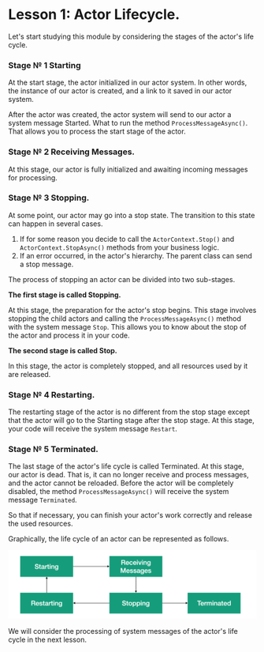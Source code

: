 # Lesson 1: Actor Lifecycle.

Let's start studying this module by considering the stages of the actor's life cycle.

### Stage № 1 Starting

At the start stage, the actor initialized in our actor system. In other words, the instance of our actor is created, and a link to it saved in our actor system.

After the actor was created, the actor system will send to our actor a system message Started. What to run the method `ProcessMessageAsync()`. That allows you to process the start stage of the actor.

### Stage № 2 Receiving Messages.

At this stage, our actor is fully initialized and awaiting incoming messages for processing.

### Stage № 3 Stopping.

At some point, our actor may go into a stop state. The transition to this state can happen in several cases.

1. If for some reason you decide to call the `ActorContext.Stop()` and `ActorContext.StopAsync()` methods from your business logic.
2. If an error occurred, in the actor's hierarchy. The parent class can send a stop message.

The process of stopping an actor can be divided into two sub-stages.

**The first stage is called Stopping.**

At this stage, the preparation for the actor's stop begins. This stage involves stopping the child actors and calling the `ProcessMessageAsync()` method with the system message `Stop`. This allows you to know about the stop of the actor and process it in your code.

**The second stage is called Stop.**

In this stage, the actor is completely stopped, and all resources used by it are released.

### Stage № 4  Restarting.

The restarting stage of the actor is no different from the stop stage except that the actor will go to the Starting stage after the stop stage. At this stage, your code will receive the system message `Restart`. 

### Stage № 5 Terminated.

The last stage of the actor's life cycle is called Terminated. At this stage, our actor is dead. That is, it can no longer receive and process messages, and the actor cannot be reloaded. Before the actor will be completely disabled, the method `ProcessMessageAsync()` will receive the system message `Terminated`. 

So that if necessary, you can finish your actor's work correctly and release the used resources. 

Graphically, the life cycle of an actor can be represented as follows.

![](images/3_1_1.png)

We will consider the processing of system messages of the actor's life cycle in the next lesson.

